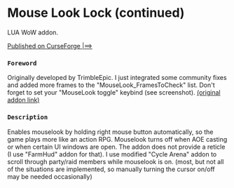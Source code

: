 # Mouse Look Lock (continued)

LUA WoW addon.

[Published on CurseForge |==>](https://www.curseforge.com/wow/addons/)

### `Foreword`
Originally developed by TrimbleEpic.
I just integrated some community fixes and added more frames to the "MouseLook_FramesToCheck" list.
Don't forget to set your "MouseLook toggle" keybind (see screenshot).
[(original addon link)](https://www.curseforge.com/wow/addons/mouse-look-lock)

### `Description`
Enables mouselook by holding right mouse button automatically, so the game plays more like an action RPG.
Mouselook turns off when AOE casting or when certain UI windows are open.
The addon does not provide a reticle (I use "FarmHud" addon for that).
I use modified "Cycle Arena" addon to scroll through party/raid members while mouselook is on.
(most, but not all of the situations are implemented, so manually turning the cursor on/off may be needed occasionally)
